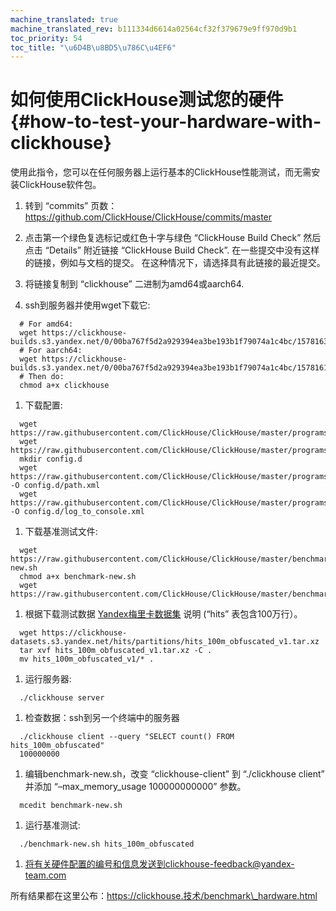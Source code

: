 ```yaml
---
machine_translated: true
machine_translated_rev: b111334d6614a02564cf32f379679e9ff970d9b1
toc_priority: 54
toc_title: "\u6D4B\u8BD5\u786C\u4EF6"
---
```


# 如何使用ClickHouse测试您的硬件 {#how-to-test-your-hardware-with-clickhouse}

使用此指令，您可以在任何服务器上运行基本的ClickHouse性能测试，而无需安装ClickHouse软件包。

1.  转到 “commits” 页数：https://github.com/ClickHouse/ClickHouse/commits/master

2.  点击第一个绿色复选标记或红色十字与绿色 “ClickHouse Build Check” 然后点击 “Details” 附近链接 “ClickHouse Build Check”. 在一些提交中没有这样的链接，例如与文档的提交。 在这种情况下，请选择具有此链接的最近提交。

3.  将链接复制到 “clickhouse” 二进制为amd64或aarch64.

4.  ssh到服务器并使用wget下载它:

<!-- -->

      # For amd64:
      wget https://clickhouse-builds.s3.yandex.net/0/00ba767f5d2a929394ea3be193b1f79074a1c4bc/1578163263_binary/clickhouse
      # For aarch64:
      wget https://clickhouse-builds.s3.yandex.net/0/00ba767f5d2a929394ea3be193b1f79074a1c4bc/1578161264_binary/clickhouse
      # Then do:
      chmod a+x clickhouse

1.  下载配置:

<!-- -->

      wget https://raw.githubusercontent.com/ClickHouse/ClickHouse/master/programs/server/config.xml
      wget https://raw.githubusercontent.com/ClickHouse/ClickHouse/master/programs/server/users.xml
      mkdir config.d
      wget https://raw.githubusercontent.com/ClickHouse/ClickHouse/master/programs/server/config.d/path.xml -O config.d/path.xml
      wget https://raw.githubusercontent.com/ClickHouse/ClickHouse/master/programs/server/config.d/log_to_console.xml -O config.d/log_to_console.xml

1.  下载基准测试文件:

<!-- -->

      wget https://raw.githubusercontent.com/ClickHouse/ClickHouse/master/benchmark/clickhouse/benchmark-new.sh
      chmod a+x benchmark-new.sh
      wget https://raw.githubusercontent.com/ClickHouse/ClickHouse/master/benchmark/clickhouse/queries.sql

1.  根据下载测试数据 [Yandex梅里卡数据集](../getting-started/example-datasets/metrica.md) 说明 (“hits” 表包含100万行）。

<!-- -->

      wget https://clickhouse-datasets.s3.yandex.net/hits/partitions/hits_100m_obfuscated_v1.tar.xz
      tar xvf hits_100m_obfuscated_v1.tar.xz -C .
      mv hits_100m_obfuscated_v1/* .

1.  运行服务器:

<!-- -->

      ./clickhouse server

1.  检查数据：ssh到另一个终端中的服务器

<!-- -->

      ./clickhouse client --query "SELECT count() FROM hits_100m_obfuscated"
      100000000

1.  编辑benchmark-new.sh，改变 “clickhouse-client” 到 “./clickhouse client” 并添加 “–max\_memory\_usage 100000000000” 参数。

<!-- -->

      mcedit benchmark-new.sh

1.  运行基准测试:

<!-- -->

      ./benchmark-new.sh hits_100m_obfuscated

1.  将有关硬件配置的编号和信息发送到clickhouse-feedback@yandex-team.com

所有结果都在这里公布：https://clickhouse.技术/benchmark\_hardware.html
